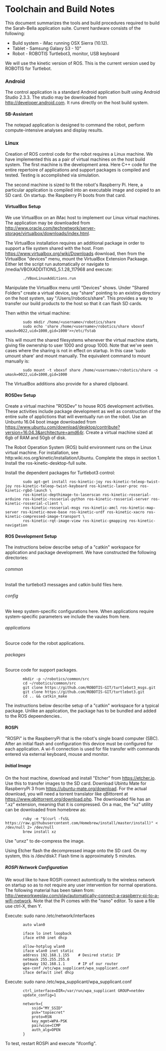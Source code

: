 # Toolchain and Build Notes

This document summarizes the tools and build procedures required to build the Sarah-Bella application suite. Current hardware consists of the following:
  * Build system - iMac running OSX Sierra (10.12).
  * Tablet - Samsung Galaxy S3 - 10"
  * Robot - ROBOTIS Turtlebot3, monitor, USB keyboard

We will use the kinetic version of ROS. This is the current version used by ROBOTIS for Turtlebot.

### Android
The control application is a standard Android application built using Android Studio 2.3.3. The studio may be downloaded from http://developer.android.com. It runs directly on the host build system. 
#### SB-Assistant
The notepad application is designed to command the robot, perform compute-intensive analyses and display results. 

### Linux
Creation of ROS control code for the robot requires a Linux machine. We have implemented this as a pair of virtual machines on the host build system. 
The first machine is the development area. Here C++ code for the entire repertoire of applications and support packages is compiled and tested. Testing is accomplished via simulation.

The second machine is sized to fit the robot's Raspberry Pi. Here, a particular application is compiled into an executable image and copied to an SD card.
On startup. the Raspberry Pi boots from that card.

#### VirtualBox Setup
We use VirtualBox on an iMac host to implement our Linux virtual machines. The application may be downloaded from http://www.oracle.com/technetwork/server-storage/virtualbox/downloads/index.html. 

The VirtualBox installation requires an additional package in order to support a file system shared with the host. From https://www.virtualbox.org/wiki/Downloads download, then from the VirtualBox "devices" menu, 
mount the VirtualBox Extension Packaage.  Either let the script run automatically or 
navigate to /media/<username>VBOXADDITIONS_5.1.28_117968 and execute:

```
		./VBoxLinuxAdditions.run
```

Manipulate the VirtualBox menu until "Devices" shows. Under "Shared Folders" create a virtual device, say "share" pointing to an existing directory on the host system, say "/Users/<username>/robotics/share". 
This provides a way to transfer our build products to the host so that it can flash SD cards.

Then within the virtual machine:

```
		sudo mkdir /home/<username>/robotics/share
		sudo echo 'share /home/<username>/robotics/share vboxsf umask=0022,uid=1000,gid=1000'>>/etc/fstab
```

This will mount the shared filesystems whenever the virtual machine starts, giving file ownership to user 1000 and group 1000. Note that we've seen cases where the sharing is not in effect
on startup. In this case 'sudo umount share' and mount manually. The equivalent command to mount manually is:  
```
        sudo mount -t vboxsf share /home/<username>/robotics/share -o umask=0022,uid=1000,gid=1000
```
The VirtualBox additions also provide for a shared clipboard. 

#### ROSDev Setup
Create a virtual machine "ROSDev" to house ROS development activities. These activities include package development as well as construction of the entire suite of 
applictions that will eventually run on the robot.
Use an Unbuntu 16.04 boot image downloaded from https://www.ubuntu.com/download/desktop/contribute?version=16.04.3&architecture=amd64r.
Create a virtual machine sized at 6gb of RAM and 50gb of disk.

The Robot Operation System (ROS) build environment runs on the Linux virtual machine.
For installation, see http:wiki.ros.org/kinetic/installation/Ubuntu. Complete the steps in section 1. Install the ros-kinetic-desktop-full suite.

Install the dependent packages for Turtlebot3 control:
```
        sudo apt-get install ros-kinetic-joy ros-kinetic-teleop-twist-joy ros-kinetic-teleop-twist-keyboard ros-kinetic-laser-proc ros-kinetic-rgbd-launch \
		ros-kinetic-depthimage-to-laserscan ros-kinetic-rosserial-arduino ros-kinetic-rosserial-python ros-kinetic-rosserial-server ros-kinetic-rosserial-client \
		ros-kinetic-rosserial-msgs ros-kinetic-amcl ros-kinetic-map-server ros-kinetic-move-base ros-kinetic-urdf ros-kinetic-xacro ros-kinetic-compressed-image-transport \
		ros-kinetic-rqt-image-view ros-kinetic-gmapping ros-kinetic-navigation
```

#### ROS Development Setup
The instructions below describe setup of a "catkin" workspace for application and package development. We have constructed the following directories:

###### common 
Install the turtlebot3 messages and catkin build files here. 
###### config 
We keep system-specific configurations here. When applications require system-specific parameters we include the vaules from here.
###### applications
Source code for the robot applications.
###### packages
Source code for support packages.


```
		mkdir -p ~/robotics/common/src
		cd ~/robotics/common/src
		git clone https://github.com/ROBOTIS-GIT/turtlebot3_msgs.git
		git clone https://github.com/ROBOTIS-GIT/turtlebot3.git
		cd .. && catkin_make
```

The instructions below describe setup of a "catkin" workspace for a typical package. Unlike an application, the package has to
be bundled and added to the ROS depeendencies..

#### ROSPi
"ROSPi" is the RaspberryPi that is the robot's single board computer (SBC). After an initial flash and configuration
this device must be configured for each application. A wi-fi connection is used for file transfer with commands
entered via external keyboard, mouse and monitor.

##### Initial Image
On the host machine, download and install "Etcher" from https://etcher.io. Use this to transfer images to the SD card.
Download Ubintu Mate for RaspberryPi 3 from https://ubuntu-mate.org/download.
For the actual download, you will need a torrent translator like qBittorent at https://www.qbittorrent.org/download.php.
The downloaded file has an ".xz" extension, meaning that it is compressed. On a mac, the "xz" utility can be downloaded
from homebrew as:

```
        ruby -e "$(curl -fsSL https://raw.githubusercontent.com/Homebrew/install/master/install)" < /dev/null 2> /dev/null
		brew install xz
```
Use "unxz" to de-compress the image.

Using Etcher flash the decompressed image onto the SD card. On my system, this is /dev/disk7. Flash time is approximately 5 minutes.

##### ROSPi Network Configuration
We woud like to have ROSPi connect automtically to the wireless network on startup so as to not require any user intervention for normal operations.
The following material has been taken from: http://weworkweplay.com/play/automatically-connect-a-raspberry-pi-to-a-wifi-network. Note that the 
Pi comes with the "nano" editor. To save a file use ctrl-X, then Y.

Execute: sudo nano /etc/network/interfaces
```
        auto wlan0

        iface lo inet loopback
        iface eth0 inet dhcp

        allow-hotplug wlan0
        iface wlan0 inet static
        address 192.168.1.155    # Desired static IP
        netmask 255.255.255.0
        gateway 192.168.1.1      # IP of our router
        wpa-conf /etc/wpa_supplicant/wpa_supplicant.conf
        iface default inet dhcp
```

Execute: sudo nano /etc/wpa_supplicant/wpa_supplicant.conf
```
        ctrl_interface=DIR=/var/run/wpa_supplicant GROUP=netdev
        update_config=1
        
        network={
	        ssid="MY_SSID"
	        psk="topsecret"
	        proto=RSN
	        key_mgmt=WPA-PSK
	        pairwise=CCMP
	        auth_alg=OPEN
        }
```
To test, restart ROSPi and execute "ifconfig".
